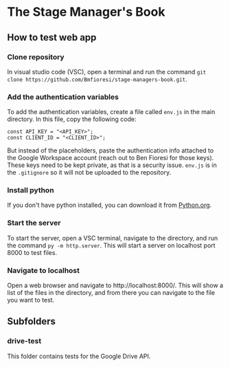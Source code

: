 # The Stage Manager's Book

## How to test web app

### Clone repository
In visual studio code (VSC), open a terminal and run the command `git clone https://github.com/Bmfioresi/stage-managers-book.git`.
### Add the authentication variables
To add the authentication variables, create a file called `env.js` in the main directory. In this file, copy the following code:
```
const API_KEY = "<API_KEY>";
const CLIENT_ID = "<CLIENT_ID>";
```
But instead of the placeholders, paste the authentication info attached to the Google Workspace account (reach out to Ben Fioresi for those keys). These keys need to be kept private, as that is a security issue. `env.js` is in the `.gitignore` so it will not be uploaded to the repository.
### Install python
If you don't have python installed, you can download it from [Python.org](https://www.python.org/downloads/).
### Start the server
To start the server, open a VSC terminal, navigate to the directory, and run the command `py -m http.server`. This will start a server on localhost port 8000 to test files.
### Navigate to localhost
Open a web browser and navigate to http://localhost:8000/. This will show a list of the files in the directory, and from there you can navigate to the file you want to test.

## Subfolders
### drive-test
This folder contains tests for the Google Drive API.